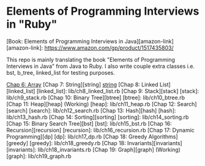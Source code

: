 # Elements of Programming Interviews in "Ruby"

[Book: Elements of Programming Interviews in Java][amazon-link]
[amazon-link]: https://www.amazon.com/gp/product/1517435803/

This repo is mainly translating the book "Elements of Programming Interviews in Java" from Java to Ruby.
I also write couple extra classes i.e. bst, b_tree, linked_list for testing purposes.

[Chap 6: Array](lib/ch6_array.rb)
[Chap 7: String][string]
[string](lib/ch7_string.rb)
[Chap 8: Linked List][linked_list]
[linked_list]: lib/ch8_linked_list.rb
[Chap 9: Stack][stack]
[stack]: lib/ch9_stack.rb
[Chap 10: Binary Tree][btree]
[btree]: lib/ch10_btree.rb
[Chap 11: Heap][heap] (Working)
[heap]: lib/ch11_heap.rb
[Chap 12: Search][search]
[search]: lib/ch12_search.rb
[Chap 13: Hash][hash]
[hash]: lib/ch13_hash.rb
[Chap 14: Sorting][sorting]
[sorting]: lib/ch14_sorting.rb
[Chap 15: Binary Search Tree][bst]
[bst]: lib/ch15_bst.rb
[Chap 16: Recursion][recursion]
[recursion]: lib/ch16_recursion.rb
[Chap 17: Dynamic Programming][dp]
[dp]: lib/ch17_dp.rb
[Chap 18: Greedy Algorithms][greedy]
[greedy]: lib/ch18_greedy.rb
[Chap 18: Invariants][invariants]
[invariants]: lib/ch18_invariants.rb
[Chap 19: Graph][graph] (Working)
[graph]: lib/ch19_graph.rb
